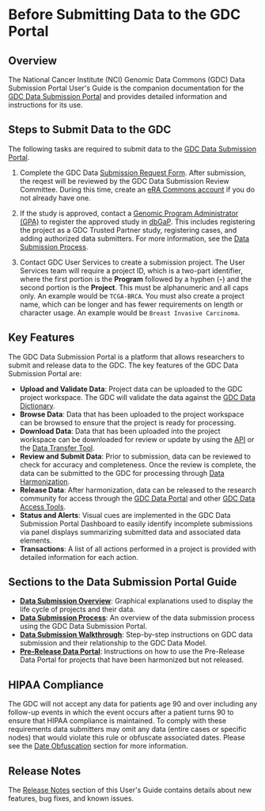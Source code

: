 # Before Submitting Data to the GDC Portal

## Overview
The National Cancer Institute (NCI) Genomic Data Commons (GDC) Data Submission Portal User's Guide is the companion documentation for the [GDC Data Submission Portal](https://gdc.cancer.gov/submit-data/gdc-data-submission-portal) and provides detailed information and instructions for its use.

## Steps to Submit Data to the GDC
The following tasks are required to submit data to the [GDC Data Submission Portal](https://portal.gdc.cancer.gov/).

1.  Complete the GDC Data [Submission Request Form](https://gdc.cancer.gov/data-submission-request-form). After submission, the reqest will be reviewed by the GDC Data Submission Review Committee. During this time, create an [eRA Commons account](https://era.nih.gov/registration_accounts.cfm) if you do not already have one.

2.  If the study is approved, contact a [Genomic Program Administrator (GPA)](https://osp.od.nih.gov/genomic-program-administrators/) to register the approved study in [dbGaP](https://www.ncbi.nlm.nih.gov/sra/docs/submitdbgap).  This includes registering the project as a GDC Trusted Partner study, registering cases, and adding authorized data submitters. For more information, see the [Data Submission Process](https://gdc.cancer.gov/submit-data/data-submission-processes-and-tools).

3.  Contact GDC User Services to create a submission project.  The User Services team will require a project ID, which is a two-part identifier, where the first portion is the __Program__ followed by a hyphen (__-__) and the second portion is the __Project__.  This must be alphanumeric and all caps only.  An example would be `TCGA-BRCA`.  You must also create a project name, which can be longer and has fewer requirements on length or character usage.  An example would be `Breast Invasive Carcinoma`.

## Key Features
The GDC Data Submission Portal is a platform that allows researchers to submit and release data to the GDC. The key features of the GDC Data Submission Portal are:

* __Upload and Validate Data__: Project data can be uploaded to the GDC project workspace. The GDC will validate the data against the [GDC Data Dictionary](../../Data_Dictionary/viewer.md).
* __Browse Data__: Data that has been uploaded to the project workspace can be browsed to ensure that the project is ready for processing.
* __Download Data__: Data that has been uploaded into the project workspace can be downloaded for review or update by using the [API](https://docs.gdc.cancer.gov/API/Users_Guide/Downloading_Files/) or the [Data Transfer Tool](https://gdc.cancer.gov/access-data/gdc-data-transfer-tool).
* __Review and Submit Data__: Prior to submission, data can be reviewed to check for accuracy and completeness. Once the review is complete, the data can be submitted to the GDC for processing through [Data Harmonization](https://gdc.cancer.gov/submit-data/gdc-data-harmonization).
* __Release Data__: After harmonization, data can be released to the research community for access through the [GDC Data Portal](https://portal.gdc.cancer.gov/) and other [GDC Data Access Tools](https://gdc.cancer.gov/access-data/data-access-processes-and-tools).
* __Status and Alerts__: Visual cues are implemented in the GDC Data Submission Portal Dashboard to easily identify incomplete submissions via panel displays summarizing submitted data and associated data elements.
* __Transactions__: A list of all actions performed in a project is provided with detailed information for each action.

## Sections to the Data Submission Portal Guide

* [__Data Submission Overview__](Data_Submission_Overview.md): Graphical explanations used to display the life cycle of projects and their data.
* [__Data Submission Process__](Data_Submission_Process.md): An overview of the data submission process using the GDC Data Submission Portal.
* [__Data Submission Walkthrough__](Data_Submission_Walkthrough.md): Step-by-step instructions on GDC data submission and their relationship to the GDC Data Model.
* [__Pre-Release Data Portal__](Pre_Release_QC.md): Instructions on how to use the Pre-Release Data Portal for projects that have been harmonized but not released.

## HIPAA Compliance

The GDC will not accept any data for patients age 90 and over including any follow-up events in which the event occurs after a patient turns 90 to ensure that HIPAA compliance is maintained. To comply with these requirements data submitters may omit any data (entire cases or specific nodes) that would violate this rule or obfuscate associated dates. Please see the [Date Obfuscation](Data_Submission_Walkthrough.md#date-obfuscation) section for more information.

## Release Notes

The [Release Notes](../../Data_Submission_Portal/Release_Notes/Data_Submission_Portal_Release_Notes.md) section of this User's Guide contains details about new features, bug fixes, and known issues.
